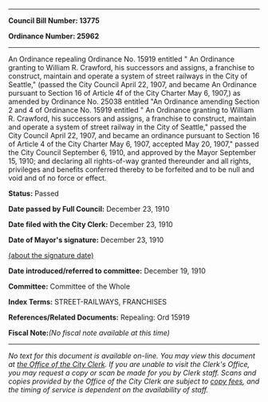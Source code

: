 

********

**Council Bill Number: 13775**
   
**Ordinance Number: 25962**
********

 An Ordinance repealing Ordinance No. 15919 entitled " An Ordinance granting to William R. Crawford, his successors and assigns, a franchise to construct, maintain and operate a system of street railways in the City of Seattle," (passed the City Council April 22, 1907, and became An Ordinance pursuant to Section 16 of Article 4f of the City Charter May 6, 1907,) as amended by Ordinance No. 25038 entitled "An Ordinance amending Section 2 and 4 of Ordinance No. 15919 entitled " An Ordinance granting to William R. Crawford, his successors and assigns, a franchise to construct, maintain and operate a system of street railway in the City of Seattle," passed the City Council April 22, 1907, and became an ordinance pursuant to Section 16 of Article 4 of the City Charter May 6, 1907, accepted May 20, 1907," passed the City Council September 6, 1910, and approved by the Mayor September 15, 1910; and declaring all rights-of-way granted thereunder and all rights, privileges and benefits conferred thereby to be forfeited and to be null and void and of no force or effect.

**Status:** Passed
   
**Date passed by Full Council:** December 23, 1910
   
**Date filed with the City Clerk:** December 23, 1910
   
**Date of Mayor's signature:** December 23, 1910
   
[(about the signature date)](/~public/approvaldate.htm)
   
   
   
**Date introduced/referred to committee:** December 19, 1910
   
**Committee:** Committee of the Whole
   
   
**Index Terms:** STREET-RAILWAYS, FRANCHISES

**References/Related Documents:** Repealing: Ord 15919

**Fiscal Note:**_(No fiscal note available at this time)_
********

_No text for this document is available on-line. You may view this document at [the Office of the City Clerk](http://www.seattle.gov/leg/clerk/contactUs.htm). If you are unable to visit the Clerk's Office, you may request a copy or scan be made for you by Clerk staff. Scans and copies provided by the Office of the City Clerk are subject to [copy fees](http://clerk.seattle.gov/~public/clerkfees.htm), and the timing of service is dependent on the availability of staff._

